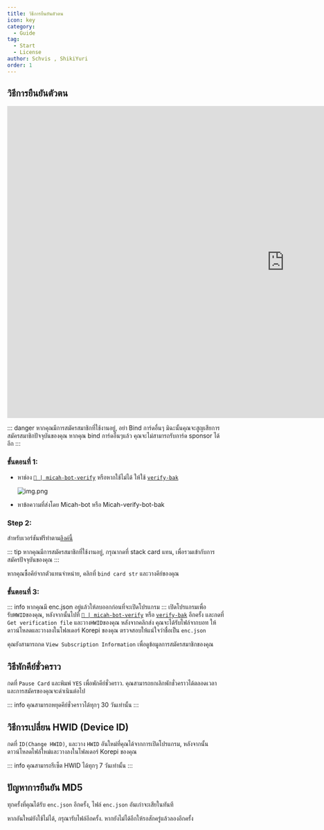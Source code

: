 ```yaml
---
title: วิธีการยืนยันตัวตน
icon: key
category:
  - Guide
tag:
  - Start
  - License
author: Schvis , ShikiYuri
order: 1
---
```

## วิธีการยืนยันตัวตน

<div class="iframe-container"><iframe width="1280" height="720" src="https://www.youtube.com/embed/x_fIDmyQJiI" title="How to use Pertamax" frameborder="0" allow="accelerometer; autoplay; clipboard-write; encrypted-media; gyroscope; picture-in-picture; web-share" referrerpolicy="strict-origin-when-cross-origin" allowfullscreen></iframe></div>

::: danger หากคุณมีการสมัครสมาชิกที่ใช้งานอยู่, อย่า Bind การ์ดอื่นๆ มิฉะนั้นคุณจะสูญเสียการสมัครสมาชิกปัจจุบันของคุณ หากคุณ bind การ์ดอื่นๆแล้ว คุณจะไม่สามารถรับการ์ด sponsor ได้อีก
:::

### ขั้นตอนที่ 1:
- หาช่อง [`🔑 | micah-bot-verify`](https://discord.com/channels/1069057220802781265/1203687333107335198) หรือหากใช้ไม่ได้ ให้ใช้ [`verify-bak`](https://discord.com/channels/1069057220802781265/1238877451174678558)

  ![img.png](/assets/images/docs/202402/verify-1.png)
- หาข้อความที่ส่งโดย Micah-bot หรือ Micah-verify-bot-bak
### Step 2:
สำหรับเวอร์ชันฟรีทำตาม[ลิงค์นี้](free.md)

::: tip หากคุณมีการสมัครสมาชิกที่ใช้งานอยู่, กรุณากดที่ stack card แทน, เพื่อรวมเข้ากับการสมัครปัจจุบันของคุณ
:::

หากคุณซื้อคีย์จากตัวแทนจำหน่าย, คลิกที่ `bind card str` และวางคีย์ของคุณ

### ขั้นตอนที่ 3:
::: info หากคุณมี enc.json อยู่แล้วให้ลบออกก่อนที่จะเปิดโปรแกรม
:::
เปิดโปรแกรมเพื่อรับ`HWID`ของคุณ, หลังจากนั้นไปที่ [`🔑 | micah-bot-verify`](https://discord.com/channels/1069057220802781265/1203687333107335198) หรือ [`verify-bak`](https://discord.com/channels/1069057220802781265/1238877451174678558) อีกครั้ง และกดที่ `Get verification file` และวาง`HWID`ของคุณ
หลังจากคลิกส่ง คุณจะได้รับไฟล์จากบอท ให้ดาวน์โหลดและวางลงในโฟลเดอร์ Korepi ของคุณ ตรวจสอบให้แน่ใจว่าชื่อเป็น `enc.json`

คุณยังสามารถกด `View Subscription Information` เพื่อดูข้อมูลการสมัครสมาชิกของคุณ

## วิธีพักคีย์ชั่วคราว

กดที่ `Pause Card` และพิมพ์ `YES` เพื่อพักคีย์ชั่วคราว. คุณสามารถยกเลิกพักชั่วคราวได้ตลอดเวลาและการสมัครของคุณจะดำเนินต่อไป

::: info คุณสามารถหยุดคีย์ชั่วคราวได้ทุกๆ 30 วันเท่านั้น
:::

## วิธีการเปลี่ยน HWID (Device ID)

กดที่ `ID(Change HWID)`, และวาง `HWID` อันใหม่ที่คุณได้จากการเปิดโปรแกรม, หลังจากนั้นดาวน์โหลดไฟล์ใหม่และวางลงในโฟลเดอร์ Korepi ของคุณ

::: info คุณสามารถรีเซ็ต HWID ได้ทุกๆ 7 วันเท่านั้น
:::

## ปัญหาการยืนยัน MD5
ทุกครั้งที่คุณได้รับ `enc.json` อีกครั้ง, ไฟล์ `enc.json` อันเก่าจะเสียในทันที

หากอันใหม่ยังใช้ไม่ได้, กรุณารับไฟล์อีกครั้ง. หากยังไม่ได้อีกให้รอสักครู่แล้วลองอีกครั้ง

